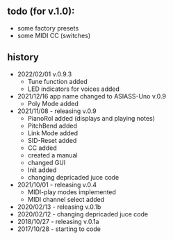 todo (for v.1.0):
-----
- some factory presets
- some MIDI CC (switches)

history
-------
- 2022/02/01 v.0.9.3
  - Tune function added
  - LED indicators for voices added
- 2021/12/16 app name changed to ASIASS-Uno v.0.9
  - Poly Mode added
- 2021/11/08 - releasing v.0.9
  - PianoRol added (displays and playing notes)
  - PitchBend added
  - Link Mode added
  - SID-Reset added
  - CC added
  - created a manual
  - changed GUI
  - Init added
  - changing depricaded juce code
- 2021/10/01 - releasing v.0.4
  - MIDI-play modes implemented
  - MIDI channel select added
- 2020/02/13 - releasing v.0.1b
- 2020/02/12 - changing depricaded juce code
- 2018/10/27 - releasing v.0.1a
- 2017/10/28 - starting to code